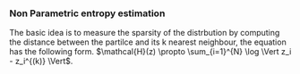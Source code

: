 
### Non Parametric entropy estimation

The basic idea is to measure the sparsity of the distrbution by computing the distance between the partilce and its k nearest neighbour, the equation has the following form.
$\mathcal{H}(z) \propto \sum_{i=1}^{N} \log \Vert z_i - z_i^{(k)} \Vert$.
